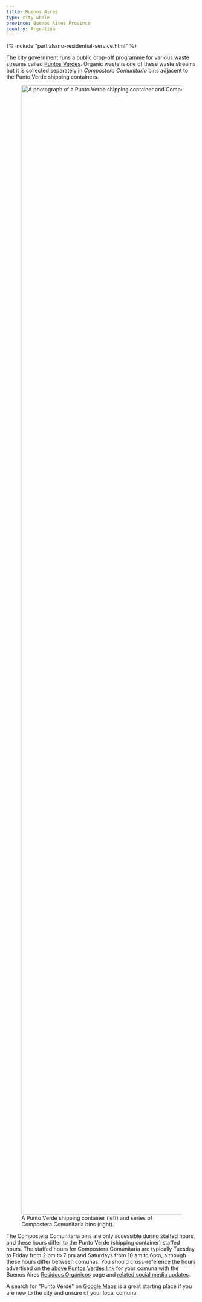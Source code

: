 ```yaml
---
title: Buenos Aires
type: city-whole
province: Buenos Aires Province
country: Argentina
---
```


{% include "partials/no-residential-service.html" %}

The city government runs a public drop-off programme for various waste streams called <a href="https://ciudadverde.gob.ar/puntos-verdes/" target="_blank" rel="noopener">Puntos Verdes</a>. Organic waste is one of these waste streams but it is collected separately in _Compostera Comunitaria_ bins adjacent to the Punto Verde shipping containers.

<figure>
  <img src="{% src 'buenos-aires/punto-verde.jpg' %}"
  srcset="{% srcset 'buenos-aires/punto-verde.jpg' %}"
  alt="A photograph of a Punto Verde shipping container and Compostera Comunitaria compost bins in Buenos Aires."
  width="3984"
  height="2988"
  loading="lazy">
  <figcaption>A Punto Verde shipping container (left) and series of Compostera Comunitaria bins (right).</figcaption>
</figure>

The Compostera Comunitaria bins are only accessible during staffed hours, and these hours differ to the Punto Verde (shipping container) staffed hours. The staffed hours for Compostera Comunitaria are typically Tuesday to Friday from 2 pm to 7 pm and Saturdays from 10 am to 6pm, although these hours differ between comunas. You should cross-reference the hours advertised on the <a href="https://ciudadverde.gob.ar/puntos-verdes/" target="_blank" rel="noopener">above Puntos Verdes link</a> for your comuna with the Buenos Aires <a href="https://ciudadverde.gob.ar/residuos-organicos/" target="_blank" rel="noopener">Residuos Orgánicos</a> page and <a href="https://buenosaires.gob.ar/noticias/residuos-organicos-la-ciudad-instala-composteras-en-puntos-verdes-de-las-15-comunas" target="_blank" rel="noopener">related social media updates</a>.

A search for "Punto Verde" on <a href="https://www.google.com/maps/search/punto+verde/@-34.606566,-58.4887043,12.46z/data=!4m2!2m1!6e2?entry=ttu" target="_blank" rel="noopener">Google Maps</a> is a great starting place if you are new to the city and unsure of your local comuna.
